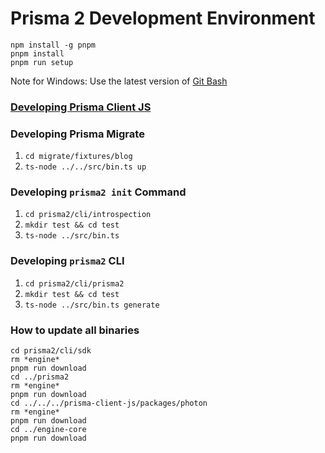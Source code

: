 # Prisma 2 Development Environment

```console
npm install -g pnpm
pnpm install
pnpm run setup
```

Note for Windows: Use the latest version of [Git Bash](https://gitforwindows.org/)

### [Developing Prisma Client JS](https://github.com/prisma/prisma-client-js/tree/master/packages/photon#contributing)

### Developing Prisma Migrate

1. `cd migrate/fixtures/blog`
2. `ts-node ../../src/bin.ts up`

### Developing `prisma2 init` Command

1. `cd prisma2/cli/introspection`
2. `mkdir test && cd test`
3. `ts-node ../src/bin.ts`

### Developing `prisma2` CLI

1. `cd prisma2/cli/prisma2`
2. `mkdir test && cd test`
3. `ts-node ../src/bin.ts generate`

### How to update all binaries
```
cd prisma2/cli/sdk
rm *engine*
pnpm run download
cd ../prisma2
rm *engine*
pnpm run download
cd ../../../prisma-client-js/packages/photon
rm *engine*
pnpm run download
cd ../engine-core
pnpm run download
```
